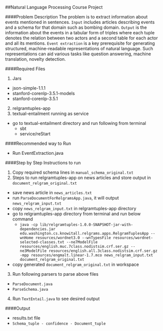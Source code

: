 ##Natural Language Processing Course Project

####Problem Description
The problem is to extract information about events mentioned in sentences. `Input` includes articles describing events and a schema for that domain such as bombing domain. `Output` is the information about the events in a tabular form of triples where each tuple denotes the relation between two actors and a second table for each actor and all its mentions. `Event extraction` is a key prerequisite for generating structured, machine-readable representations of natural language. Such representations can aid various tasks like question answering, machine translation, novelty detection.

####Required Files
1. Jars
  - json-simple-1.1.1
  - stanford-corenlp-3.5.1-models
  - stanford-corenlp-3.5.1
2. relgramtuples-app
3. textual-entailment running as service
  - go to textual-entailment directory and run following from terminal
    - sbt
    - service/reStart

####Recommended way to Run
- Run EventExtraction.java 

####Step by Step Instructions to run
1. Copy required schema lines in `manual_schema_original.txt`
2. Steps to run relgramtuples-app on news articles and store output in `document_relgram_original.txt`
  - save news article in `news_articles.txt`
  - run `ParseDocumentForRelgramsApp.java`, it will output `news_relgram_input.txt`
  - copy `news_relgram_input.txt` in relgramtuples-app directory
  - go to relgramtuples-app directory from terminal and run below command
    - `java -cp lib/relgramtuples-1.0.0-SNAPSHOT-jar-with-dependencies.jar edu.washington.cs.knowitall.relgrams.apps.RelgramTuplesApp --wnHome resources/wordnet3.0 --wnTypesFile resources/wordnet-selected-classes.txt --ne7ModelFile resources/english.muc.7class.nodistsim.crf.ser.gz --ne3ModelFile resources/english.all.3class.nodistsim.crf.ser.gz -mpp resources/engmalt.linear-1.7.mco news_relgram_input.txt document_relgram_original.txt`
  - copy generated `document_relgram_original.txt` in workspace
3. Run following parsers to parse above files
  - `ParseDocument.java`
  - `ParseSchema.java`
4. Run `TextEntail.java` to see desired output

####Output
- results.txt file
- `Schema_tuple - confidence - Document_tuple`

